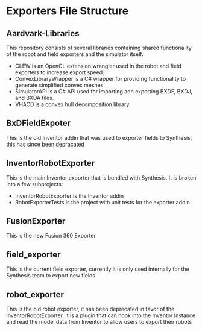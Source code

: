 # Exporters File Structure

## Aardvark-Libraries
This repository consists of several libraries containing shared functionality of the robot and field exporters and the simulator itself.
* CLEW is an OpenCL extension wrangler used in the robot and field exporters to increase export speed.
* ConvexLibraryWrapper is a C# wrapper for providing functionality to generate simplified convex meshes.
* SimulatorAPI is a C# API used for importing adn exporting BXDF, BXDJ, and BXDA files.
* VHACD is a convex hull decomposition library.

## BxDFieldExpoter
This is the old Inventor addin that was used to exporter fields to Synthesis, this has since been depracated

## InventorRobotExporter
This is the main Inventor exporter that is bundled with Synthesis. It is broken into a few subprojects:
* InventorRobotExporter is the Inventor addin
* RobotExporterTests is the project with unit tests for the exporter addin

## FusionExporter
This is the new Fusion 360 Exporter

## field_exporter
This is the current field exporter, currently it is only used internally for the Synthesis team to export new fields

## robot_exporter
This is the old robot exporter, it has been deprecated in favor of the InventorRobotExporter. It is a plugin that can hook into the Inventor Instance and read the model data from Inventor to allow users to export their robots
